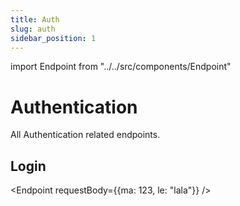 ```yaml
---
title: Auth
slug: auth
sidebar_position: 1
---
```


import Endpoint from "../../src/components/Endpoint"

# Authentication

All Authentication related endpoints.

## Login

<Endpoint requestBody={{ma: 123, le: "lala"}} />
